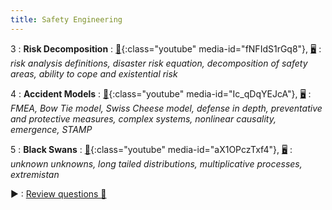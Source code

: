 ```yaml
---
title: Safety Engineering
---
```


3
: **Risk Decomposition**
: [🎥](#media-popup){:class="youtube" media-id="fNFIdS1rGq8"}, [🖥️️](https://docs.google.com/presentation/d/1RMZ89VHzVnDhugcrrwvHQnRIw366dMr3JYFC3rkxjL0/edit?usp=sharing)
: _risk analysis definitions, disaster risk equation, decomposition of safety areas, ability to cope and existential risk_

4
: **Accident Models**
: [🎥](#media-popup){:class="youtube" media-id="Ic_qDqYEJcA"}, [🖥️](https://docs.google.com/presentation/d/1HquuLs0OTVYvuk0QRCG_6aqWhmMEf7sDBFLvRaEAZL4/edit?usp=sharing)
: _FMEA, Bow Tie model, Swiss Cheese model, defense in depth, preventative and protective measures, complex systems, nonlinear causality, emergence, STAMP_

5
: **Black Swans**
: [🎥](#media-popup){:class="youtube" media-id="aX1OPczTxf4"}, [🖥️](https://docs.google.com/presentation/d/1rDWQuwdqFPm1ebqnuM9x_H-2ZYGehj6kSp_5LOi6q5E/edit?usp=sharing)
: _unknown unknowns, long tailed distributions, multiplicative processes, extremistan_

►
: [Review questions 📝](https://drive.google.com/file/d/17hybWUxiVfdo7qFmvnfvfaLLS9Z43LtX/view?usp=sharing)
